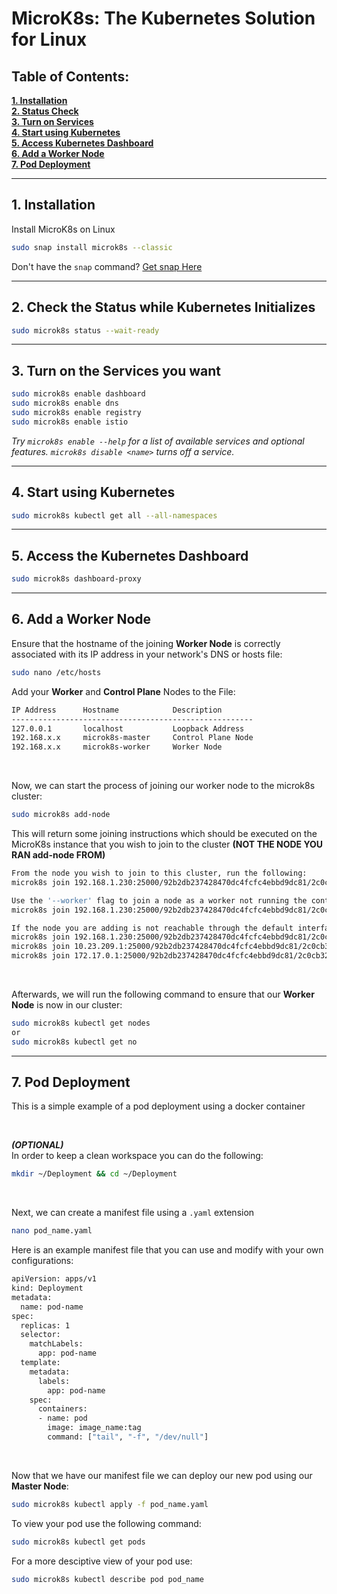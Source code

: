 # MicroK8s: The Kubernetes Solution for Linux

## Table of Contents:
**[1. Installation](https://github.com/Young00001/MicroK8s/blob/main/README.md#1-installation)**<br>
**[2. Status Check](https://github.com/Young00001/MicroK8s/blob/main/README.md#2-check-the-status-while-kubernetes-initializes)**<br>
**[3. Turn on Services](https://github.com/Young00001/MicroK8s/blob/main/README.md#3-turn-on-the-services-you-want)**<br>
**[4. Start using Kubernetes](https://github.com/Young00001/MicroK8s/tree/main#4-start-using-kubernetes)**<br>
**[5. Access Kubernetes Dashboard](https://github.com/Young00001/MicroK8s/tree/main#5-access-the-kubernetes-dashboard)**<br>
**[6. Add a Worker Node](https://github.com/Young00001/MicroK8s#6-add-a-worker-node)**<br>
**[7. Pod Deployment]()**
***
## 1. Installation
Install MicroK8s on Linux
```bash
sudo snap install microk8s --classic
```
Don't have the `snap` command? [Get snap Here](https://snapcraft.io/docs/installing-snapd)

***
## 2. Check the Status while Kubernetes Initializes
```bash
sudo microk8s status --wait-ready
```

***
## 3. Turn on the Services you want
```bash
sudo microk8s enable dashboard
sudo microk8s enable dns
sudo microk8s enable registry
sudo microk8s enable istio
```
_Try `microk8s enable --help` for a list of available services and optional features. `microk8s disable <name>` turns off a service._

***
## 4. Start using Kubernetes
```bash
sudo microk8s kubectl get all --all-namespaces
```

***
## 5. Access the Kubernetes Dashboard
```bash
sudo microk8s dashboard-proxy
```
***
## 6. Add a Worker Node
Ensure that the hostname of the joining **Worker Node** is correctly associated with its IP address in your network's DNS or hosts file:
```bash
sudo nano /etc/hosts
```
Add your **Worker** and **Control Plane** Nodes to the File:
```bash
IP Address      Hostname            Description
------------------------------------------------------
127.0.0.1       localhost           Loopback Address
192.168.x.x     microk8s-master     Control Plane Node
192.168.x.x     microk8s-worker     Worker Node
```

<br>

Now, we can start the process of joining our worker node to the microk8s cluster:
```bash
sudo microk8s add-node
```

This will return some joining instructions which should be executed on the MicroK8s instance that you wish to join to the cluster **(NOT THE NODE YOU RAN add-node FROM)**

```bash
From the node you wish to join to this cluster, run the following:
microk8s join 192.168.1.230:25000/92b2db237428470dc4fcfc4ebbd9dc81/2c0cb3284b05

Use the '--worker' flag to join a node as a worker not running the control plane, eg:
microk8s join 192.168.1.230:25000/92b2db237428470dc4fcfc4ebbd9dc81/2c0cb3284b05 --worker

If the node you are adding is not reachable through the default interface you can use one of the following:
microk8s join 192.168.1.230:25000/92b2db237428470dc4fcfc4ebbd9dc81/2c0cb3284b05
microk8s join 10.23.209.1:25000/92b2db237428470dc4fcfc4ebbd9dc81/2c0cb3284b05
microk8s join 172.17.0.1:25000/92b2db237428470dc4fcfc4ebbd9dc81/2c0cb3284b05
```

<br>

Afterwards, we will run the following command to ensure that our **Worker Node** is now in our cluster:
```bash
sudo microk8s kubectl get nodes
or
sudo microk8s kubectl get no
```

***
## 7. Pod Deployment
This is a simple example of a pod deployment using a docker container

<br>

**_(OPTIONAL)_**  
In order to keep a clean workspace you can do the following:
```bash
mkdir ~/Deployment && cd ~/Deployment
```

<br>

Next, we can create a manifest file using a `.yaml` extension
```bash
nano pod_name.yaml
```
Here is an example manifest file that you can use and modify with your own configurations:
```bash
apiVersion: apps/v1
kind: Deployment
metadata:
  name: pod-name
spec:
  replicas: 1
  selector:
    matchLabels:
      app: pod-name
  template:
    metadata:
      labels:
        app: pod-name
    spec:
      containers:
      - name: pod
        image: image_name:tag
        command: ["tail", "-f", "/dev/null"]
```

<br>

Now that we have our manifest file we can deploy our new pod using our **Master Node**:
```bash
sudo microk8s kubectl apply -f pod_name.yaml
```
To view your pod use the following command:
```bash
sudo microk8s kubectl get pods
```
For a more desciptive view of your pod use:
```bash
sudo microk8s kubectl describe pod pod_name
```
